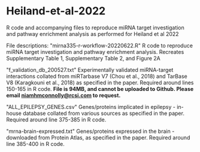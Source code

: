 # Heiland-et-al-2022
R code and accompanying files to reproduce miRNA target investigation and pathway enrichment analysis as performed for Heiland et al 2022

File descriptions:
"mirna335-r-workflow-20220622.R" 
R code to reproduce miRNA target investigation and pathway enrichment analysis. Recreates Supplementary Table 1, Supplementary Table 2, and Figure 2A

"f_validation_db_200527.txt" 
Experimentally validated miRNA-target interactions collated from miRTarbase V7 (Chou et al., 2018) and TarBase V8 (Karagkouni et al., 2018) as specified in the paper. Required around lines 150-165 in R code. 
**File is 94MB, and cannot be uploaded to Github. Please email niamhmconnolly@rcsi.com to request.**

"ALL_EPILEPSY_GENES.csv" 
Genes/proteins implicated in epilepsy - in-house database collated from various sources as specified in the paper. Required around line 375-385 in R code.

"mrna-brain-expressed.txt" 
Genes/proteins expressed in the brain - downloaded from Protein Atlas, as specified in the paper. Required around line 385-400 in R code.
